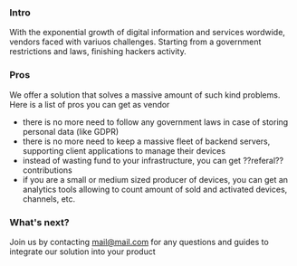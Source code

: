 ### Intro 
With the exponential growth of digital information and services wordwide, vendors faced with variuos challenges. Starting from a government restrictions and laws, finishing hackers activity.

### Pros
We offer a solution that solves a massive amount of such kind problems. Here is a list of pros you can get as vendor

- there is no more need to follow any government laws in case of storing personal data (like GDPR)
- there is no more need to keep a massive fleet of backend servers, supporting client applications to manage their devices
- instead of wasting fund to your infrastructure, you can get ??referal?? contributions
- if you are a small or medium sized producer of devices, you can get an analytics tools allowing to count amount of sold and activated devices, channels, etc.

### What's next?
Join us by contacting mail@mail.com for any questions and guides to integrate our solution into your product

